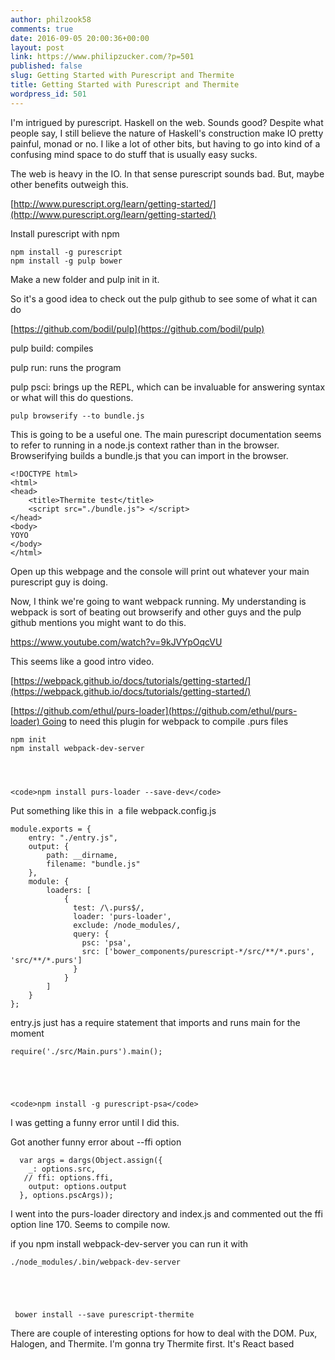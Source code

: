```yaml
---
author: philzook58
comments: true
date: 2016-09-05 20:00:36+00:00
layout: post
link: https://www.philipzucker.com/?p=501
published: false
slug: Getting Started with Purescript and Thermite
title: Getting Started with Purescript and Thermite
wordpress_id: 501
---
```


I'm intrigued by purescript. Haskell on the web. Sounds good? Despite what people say, I still believe the nature of Haskell's construction make IO pretty painful, monad or no. I like a lot of other bits, but having to go into kind of a confusing mind space to do stuff that is usually easy sucks.

The web is heavy in the IO. In that sense purescript sounds bad. But, maybe other benefits outweigh this.



[http://www.purescript.org/learn/getting-started/](http://www.purescript.org/learn/getting-started/)

Install purescript with npm

    
    npm install -g purescript
    npm install -g pulp bower


Make a new folder and pulp init in it.

So it's a good idea to check out the pulp github to see some of what it can do

[https://github.com/bodil/pulp](https://github.com/bodil/pulp)

pulp build: compiles

pulp run: runs the program

pulp psci: brings up the REPL, which can be invaluable for answering syntax or what will this do questions.

    
    pulp browserify --to bundle.js


This is going to be a useful one. The main purescript documentation seems to refer to running in a node.js context rather than in the browser. Browserifying builds a bundle.js that you can import in the browser.

    
    <!DOCTYPE html>
    <html>
    <head>
    	<title>Thermite test</title>
    	<script src="./bundle.js"> </script>
    </head>
    <body>
    YOYO
    </body>
    </html>


Open up this webpage and the console will print out whatever your main purescript guy is doing.

Now, I think we're going to want webpack running. My understanding is webpack is sort of beating out browserify and other guys and the pulp github mentions you might want to do this.

https://www.youtube.com/watch?v=9kJVYpOqcVU

This seems like a good intro video.

[https://webpack.github.io/docs/tutorials/getting-started/](https://webpack.github.io/docs/tutorials/getting-started/)

[https://github.com/ethul/purs-loader](https://github.com/ethul/purs-loader) Going to need this plugin for webpack to compile .purs files



    
    npm init
    npm install webpack-dev-server



    
    <code>npm install purs-loader --save-dev</code>


Put something like this in  a file webpack.config.js

    
    module.exports = {
        entry: "./entry.js",
        output: {
            path: __dirname,
            filename: "bundle.js"
        },
        module: {
            loaders: [
                {
                  test: /\.purs$/,
                  loader: 'purs-loader',
                  exclude: /node_modules/,
                  query: {
                    psc: 'psa',
                    src: ['bower_components/purescript-*/src/**/*.purs', 'src/**/*.purs']
                  }
                }
            ]
        }
    };


entry.js just has a require statement that imports and runs main for the moment

    
    require('./src/Main.purs').main();




    
    <code>npm install -g purescript-psa</code>


I was getting a funny error until I did this.

Got another funny error about --ffi option

    
      var args = dargs(Object.assign({
        _: options.src,
       // ffi: options.ffi,
        output: options.output
      }, options.pscArgs));


I went into the purs-loader directory and index.js and commented out the ffi option line 170. Seems to compile now.

if you npm install webpack-dev-server you can run it with

    
    ./node_modules/.bin/webpack-dev-server




    
     bower install --save purescript-thermite


There are couple of interesting options for how to deal with the DOM. Pux, Halogen, and Thermite. I'm gonna try Thermite first. It's React based


